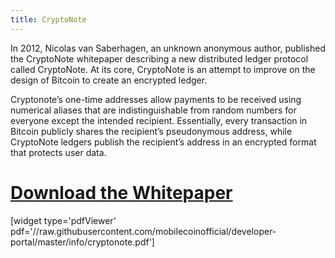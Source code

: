 ```yaml
---
title: CryptoNote
---
```

In 2012, Nicolas van Saberhagen, an unknown anonymous author, published the CryptoNote whitepaper describing a new distributed ledger protocol called CryptoNote. At its core, CryptoNote is an attempt to improve on the design of Bitcoin to create an encrypted ledger.

Cryptonote’s one-time addresses allow payments to be received using numerical aliases that are indistinguishable from random numbers for everyone except the intended recipient. Essentially, every transaction in Bitcoin publicly shares the recipient’s pseudonymous address, while CryptoNote ledgers publish the recipient’s address in an encrypted format that protects user data.

# [Download the Whitepaper](https://github.com/mobilecoinofficial/developer-portal/blob/main/info/cryptonote.pdf)

[widget type='pdfViewer' pdf='//raw.githubusercontent.com/mobilecoinofficial/developer-portal/master/info/cryptonote.pdf']
